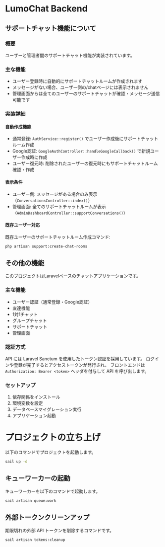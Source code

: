 # LumoChat Backend

## サポートチャット機能について

### 概要
ユーザーと管理者間のサポートチャット機能が実装されています。

### 主な機能
- ユーザー登録時に自動的にサポートチャットルームが作成されます
- メッセージがない場合、ユーザー側の/chatページには表示されません
- 管理画面からは全てのユーザーのサポートチャットが確認・メッセージ送信可能です

### 実装詳細

#### 自動作成機能
- 通常登録: `AuthService::register()` でユーザー作成後にサポートチャットルーム作成
- Google認証: `GoogleAuthController::handleGoogleCallback()` で新規ユーザー作成時に作成
- ユーザー復元時: 削除されたユーザーの復元時にもサポートチャットルーム確認・作成

#### 表示条件
- ユーザー側: メッセージがある場合のみ表示（`ConversationsController::index()`）
- 管理画面: 全てのサポートチャットルームが表示（`AdminDashboardController::supportConversations()`）

#### 既存ユーザー対応
既存ユーザーのサポートチャットルーム作成コマンド:
```bash
php artisan support:create-chat-rooms
```

## その他の機能

このプロジェクトはLaravelベースのチャットアプリケーションです。

### 主な機能
- ユーザー認証（通常登録・Google認証）
- 友達機能
- 1対1チャット
- グループチャット
- サポートチャット
- 管理画面

### 認証方式
API には Laravel Sanctum を使用したトークン認証を採用しています。
ログインや登録が完了するとアクセストークンが発行され、
フロントエンドは `Authorization: Bearer <token>` ヘッダを付与して API を呼び出します。

### セットアップ
1. 依存関係をインストール
2. 環境変数を設定
3. データベースマイグレーション実行
4. アプリケーション起動

# プロジェクトの立ち上げ

以下のコマンドでプロジェクトを起動します。

```bash
sail up -d
```

## キューワーカーの起動

キューワーカーを以下のコマンドで起動します。

```bash
sail artisan queue:work
```

## 外部トークンクリーンアップ

期限切れの外部 API トークンを削除するコマンドです。

```bash
sail artisan tokens:cleanup
```

